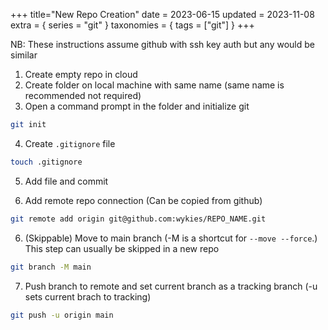+++
title="New Repo Creation"
date = 2023-06-15
updated = 2023-11-08
extra = { series = "git" }
taxonomies = { tags = ["git"] }
+++

NB: These instructions assume github with ssh key auth but any would be similar

1. Create empty repo in cloud
2. Create folder on local machine with same name (same name is recommended not required)
3. Open a command prompt in the folder and initialize git

```sh
git init
```

4. Create `.gitignore` file

```sh
touch .gitignore
```

5. Add file and commit

6. Add remote repo connection (Can be copied from github)

```sh
git remote add origin git@github.com:wykies/REPO_NAME.git
```

6. (Skippable) Move to main branch (-M is a shortcut for `--move --force`.) This step can usually be skipped in a new repo

```sh
git branch -M main
```

7. Push branch to remote and set current branch as a tracking branch (-u sets current brach to tracking)

```sh
git push -u origin main
```
